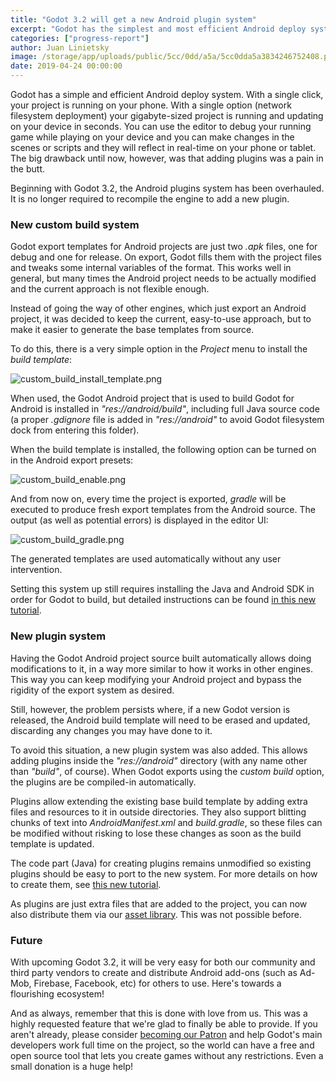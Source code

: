 ```yaml
---
title: "Godot 3.2 will get a new Android plugin system"
excerpt: "Godot has the simplest and most efficient Android deploy system you can find in any game engine. With a single click, your project is running on the phone. With a single option (network fs deploy) your gigabyte-sized project is running on your device in mere seconds. You can use the editor to debug your running game while it runs on your device and you can make changes in the scenes or scripts and they will reflect in real-time in your phone or tablet. The big drawback, however, was that adding plugins was a pain in the butt."
categories: ["progress-report"]
author: Juan Linietsky
image: /storage/app/uploads/public/5cc/0dd/a5a/5cc0dda5a3834246752408.png
date: 2019-04-24 00:00:00
---
```


Godot has a simple and efficient Android deploy system. With a single click, your project is running on your phone. With a single option (network filesystem deployment) your gigabyte-sized project is running and updating on your device in seconds. You can use the editor to debug your running game while playing on your device and you can make changes in the scenes or scripts and they will reflect in real-time on your phone or tablet. The big drawback until now, however, was that adding plugins was a pain in the butt.

Beginning with Godot 3.2, the Android plugins system has been overhauled. It is no longer required to recompile the engine to add a new plugin.


### New custom build system

Godot export templates for Android projects are just two *.apk* files, one for debug and one for release. On export, Godot fills them with the project files and tweaks some internal variables of the format. This works well in general, but many times the Android project needs to be actually modified and the current approach is not flexible enough.

Instead of going the way of other engines, which just export an Android project, it was decided to keep the current, easy-to-use approach, but to  make it easier to generate the base templates from source.

To do this, there is a very simple option in the *Project* menu to install the *build template*:

![custom_build_install_template.png](/storage/app/uploads/public/5cc/0d8/411/5cc0d8411779b991254760.png)

When used, the Godot Android project that is used to build Godot for Android is installed in *"res://android/build"*, including full Java source code (a proper *.gdignore* file is added in *"res://android"* to avoid Godot filesystem dock from entering this folder).

When the build template is installed, the following option can be turned on in the Android export presets:

![custom_build_enable.png](/storage/app/uploads/public/5cc/0d9/126/5cc0d9126190b091610560.png)

And from now on, every time the project is exported, *gradle* will be executed to produce fresh export templates from the Android source. The output (as well as potential errors) is displayed in the editor UI:

![custom_build_gradle.png](/storage/app/uploads/public/5cc/0d9/a7f/5cc0d9a7f014b050964561.png)

The generated templates are used automatically without any user intervention.

Setting this system up still requires installing the Java and Android SDK in order for Godot to build, but detailed instructions can be found [in this new tutorial](https://docs.godotengine.org/en/latest/getting_started/workflow/export/android_custom_build.html).


### New plugin system

Having the Godot Android project source built automatically allows doing modifications to it, in a way more similar to how it works in other engines. This way you can keep modifying your Android project and bypass the rigidity of the export system as desired.

Still, however, the problem persists where, if a new Godot version is released, the Android build template will need to be erased and updated, discarding any changes you may have done to it.

To avoid this situation, a new plugin system was also added. This allows adding plugins inside the *"res://android"* directory (with any name other than *"build"*, of course). When Godot exports using the *custom build* option, the plugins are be compiled-in automatically.

Plugins allow extending the existing base build template by adding extra files and resources to it in outside directories. They also support blitting chunks of text into *AndroidManifest.xml* and *build.gradle*, so these files can be modified without risking to lose these changes as soon as the build template is updated.

The code part (Java) for creating plugins remains unmodified so existing plugins should be easy to port to the new system. For more details on how to create them, see [this new tutorial](https://docs.godotengine.org/en/latest/tutorials/plugins/android/android_plugin.html).

As plugins are just extra files that are added to the project, you can now also distribute them via our [asset library](https://godotengine.org/asset-library/asset). This was not possible before.

### Future

With upcoming Godot 3.2, it will be very easy for both our community and third party vendors to create and distribute Android add-ons (such as Ad-Mob, Firebase, Facebook, etc) for others to use. Here's towards a flourishing ecosystem!

And as always, remember that this is done with love from us. This was a highly requested feature that we're glad to finally be able to provide. If you aren't already, please consider [becoming our Patron](https://www.patreon.com/godotengine) and help Godot's main developers work full time on the project, so the world can have a free and open source tool that lets you create games without any restrictions. Even a small donation is a huge help!

